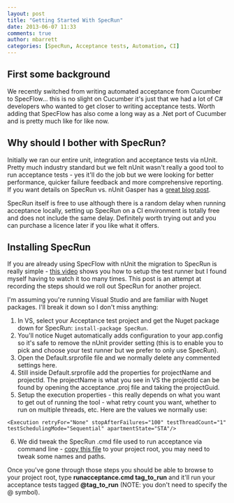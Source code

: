 ```yaml
---
layout: post
title: "Getting Started With SpecRun"
date: 2013-06-07 11:33
comments: true
author: mbarrett
categories: [SpecRun, Acceptance tests, Automation, CI]
---
```


## First some background ##

We recently switched from writing automated acceptance from Cucumber to SpecFlow... this is no slight on Cucumber it's just that we had a lot of C# developers who wanted to get closer to writing acceptance tests. Worth adding that SpecFlow has also come a long way as a .Net port of Cucumber and is pretty much like for like now.

## Why should I bother with SpecRun? ##

Initially we ran our entire unit, integration and acceptance tests via nUnit. Pretty much industry standard but we felt nUnit wasn't really a good tool to run acceptance tests - yes it'll do the job but we were looking for better performance, quicker failure feedback and more comprehensive reporting. If you want details on SpecRun vs. nUnit Gasper has a [great blog post](http://gasparnagy.com/2011/09/specrun-because-integration-tests-are-not-unit-tests/).

<salespitch>SpecRun itself is free to use although there is a random delay when running acceptance locally, setting up SpecRun on a CI environment is totally free and does not include the same delay. Definitely worth trying out and you can purchase a licence later if you like what it offers.</salespitch>

## Installing SpecRun ##

If you are already using SpecFlow with nUnit the migration to SpecRun is really simple - [this video](http://www.youtube.com/watch?v=c2ge90BWeI0) shows you how to setup the test runner but I found myself having to watch it too many times. This post is an attempt at recording the steps should we roll out SpecRun for another project.  

I'm assuming you're running Visual Studio and are familiar with Nuget packages. I'll break it down so I don't miss anything:

1.	In VS, select your Acceptance test project and get the Nuget package down for SpecRun: `install-package SpecRun`.
2.	You'll notice Nuget automatically adds configuration to your app.config so it's safe to remove the nUnit provider setting (this is to enable you to pick and choose your test runner but we prefer to only use SpecRun).
3.	Open the Default.srprofile file and we normally delete any commented settings here.
4.	Still inside Default.srprofile add the properties for projectName and projectId. The projectName is what you see in VS the projectId can be found by opening the acceptance .proj file and taking the projectGuid.
5.	Setup the execution properties - this really depends on what you want to get out of running the tool - what retry count you want, whether to run on multiple threads, etc. Here are the values we normally use:

`<Execution retryFor="None" stopAfterFailures="100" testThreadCount="1" testSchedulingMode="Sequential" apartmentState="STA"/>`

6.	We did tweak the SpecRun .cmd file used to run acceptance via command line - [copy this file](https://dl.dropboxusercontent.com/u/8835075/runacceptance.cmd) to your project root, you may need to tweak some names and paths.

Once you've gone through those steps you should be able to browse to your project root, type **runacceptance.cmd tag_to_run** and it'll run your acceptance tests tagged **@tag_to_run**  (NOTE: you don't need to specify the @ symbol).